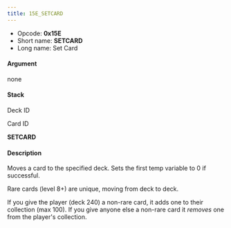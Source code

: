 ```yaml
---
title: 15E_SETCARD
---
```


-   Opcode: **0x15E**
-   Short name: **SETCARD**
-   Long name: Set Card

#### Argument

none

#### Stack

  
Deck ID

Card ID

**SETCARD**

#### Description

Moves a card to the specified deck. Sets the first temp variable to 0 if successful.

Rare cards (level 8+) are unique, moving from deck to deck.

If you give the player (deck 240) a non-rare card, it adds one to their collection (max 100). If you give anyone else a non-rare card it *removes* one from the player's collection.
